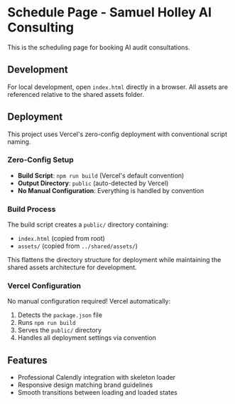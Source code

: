 # Schedule Page - Samuel Holley AI Consulting

This is the scheduling page for booking AI audit consultations.

## Development

For local development, open `index.html` directly in a browser. All assets are referenced relative to the shared assets folder.

## Deployment

This project uses Vercel's zero-config deployment with conventional script naming.

### Zero-Config Setup
- **Build Script**: `npm run build` (Vercel's default convention)
- **Output Directory**: `public` (auto-detected by Vercel)
- **No Manual Configuration**: Everything is handled by convention

### Build Process
The build script creates a `public/` directory containing:
- `index.html` (copied from root)
- `assets/` (copied from `../shared/assets/`)

This flattens the directory structure for deployment while maintaining the shared assets architecture for development.

### Vercel Configuration
No manual configuration required! Vercel automatically:
1. Detects the `package.json` file
2. Runs `npm run build`
3. Serves the `public/` directory
4. Handles all deployment settings via convention

## Features

- Professional Calendly integration with skeleton loader
- Responsive design matching brand guidelines
- Smooth transitions between loading and loaded states
